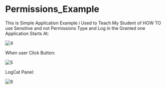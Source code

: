 # Permissions_Example

This Is Simple Application Example i Used to Teach My Student of HOW TO use Sensitive and not Permissions Type and Log in the Granted one
Application Starts At:

![4](https://github.com/Hashinology/Permissions_Example/assets/22804324/619b766a-ccf8-4dd0-86d6-8354834fd2f2)

When user Click Button:

![5](https://github.com/Hashinology/Permissions_Example/assets/22804324/348a8279-6db6-4131-8848-e002de087c0b)

LogCat Panel:

![6](https://github.com/Hashinology/Permissions_Example/assets/22804324/d6ea3059-bd3a-4f97-a599-f96b03aaf057)
